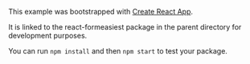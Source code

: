 This example was bootstrapped with [Create React App](https://github.com/facebook/create-react-app).

It is linked to the react-formeasiest package in the parent directory for development purposes.

You can run `npm install` and then `npm start` to test your package.
